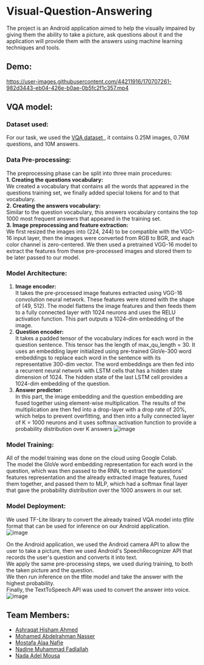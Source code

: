 # Visual-Question-Answering
The project is an Android application aimed to help the visually impaired by giving them the ability to take a picture, ask questions about it and the application will provide them with the answers using machine learning techniques and tools.

## Demo:
https://user-images.githubusercontent.com/44211916/170707261-982d3443-eb04-426e-b0ae-0b5fc2f1c357.mp4

## VQA model:
### Dataset used:
For our task, we used the <a href=https://visualqa.org/download.html> VQA dataset </a>, it contains 0.25M images, 0.76M questions, and 10M answers.

### Data Pre-processing:
The preprocessing phase can be split into three main procedures:  
**1. Creating the questions vocabulary:**  
We created a vocabulary that contains all the words that appeared in the questions training set, we finally added special tokens for <pad> and <unk> to that vocabulary.  
**2. Creating the answers vocabulary:**  
Similar to the question vocabulary, this answers vocabulary contains the top 1000 most frequent answers that appeared in the training set.  
**3. Image preprocessing and feature extraction:**  
We first resized the images into (224, 244) to be compatible with the VGG-16 input layer, then the images were converted from RGB to BGR, and each color channel is zero-centered.
We then used a pretrained VGG-16 model to extract the features from these pre-processed images and stored them to be later passed to our model.

### Model Architecture:
1. **Image encoder:**   
It takes the pre-processed image features extracted using VGG-16 convolution neural network. These features were stored with the shape of (49, 512). The model flattens the image features and then feeds them to a fully connected layer with 1024 neurons and uses the RELU activation function. This part outputs a 1024-dim embedding of the image.  
2. **Question encoder:**  
It takes a padded tensor of the vocabulary indices for each word in the question sentence. This tensor has the length of max_qu_length = 30. It uses an embedding layer initialized using pre-trained GloVe-300 word embeddings to replace each word in the sentence with its representative 300-dim vector. The word embeddings are then fed into a recurrent neural network with LSTM cells that has a hidden state dimension of 1024. The hidden state of the last LSTM cell provides a 1024-dim embedding of the question.  
3. **Answer predictor:**  
In this part, the image embedding and the question embedding are fused together using element-wise multiplication. The results of the multiplication are then fed into a drop-layer with a drop rate of 20%, which helps to prevent overfitting, and then into a fully connected layer of K = 1000 neurons and it uses softmax activation function to provide a probability distribution over K answers
![image](https://user-images.githubusercontent.com/44211916/170712395-182387b4-5013-417c-9c3a-bd63a26cab92.png)

### Model Training:
All of the model training was done on the cloud using Google Colab.  
The model the GloVe word embedding representation for each word in the question, which was then passed to the RNN, to extract the questions' features representation and the already extracted image features, fused them together, and passed them to MLP, which had a softmax final layer that gave the probability distribution over the 1000 answers in our set.  

### Model Deployment:
We used TF-Lite library to convert the already trained VQA model into _tflite_ format that can be used for inference on our Android application.  
![image](https://user-images.githubusercontent.com/44211916/170719887-88759164-a91c-4416-96cc-b0a0e0ca33f9.png)

On the Android application, we used the Android camera API to allow the user to take a picture, then we used Android's SpeechRecognizer API that records the user's question and converts it into text.  
We apply the same pre-processing steps, we used during training, to both the taken picture and the question.  
We then run inference on the tflite model and take the answer with the highest probability.  
Finally, the TextToSpeech API was used to convert the answer into voice. 
![image](https://user-images.githubusercontent.com/44211916/170724465-907bb34a-4284-4b46-b77d-b0f2db1af3af.png)

## Team Members:
  - <a href=""> Ashraqat Hisham Ahmed </a>
  - <a href="https://github.com/Mohamed-AN"> Mohamed Abdelrahman Nasser </a>
  - <a href="https://github.com/Mostafa-Nafie"> Mostafa Alaa Nafie </a>
  - <a href="https://github.com/Nadine-Fadlallah"> Nadine Muhammad Fadlallah </a>
  - <a href="https://github.com/NadaAdelMousa"> Nada Adel Mousa</a>
